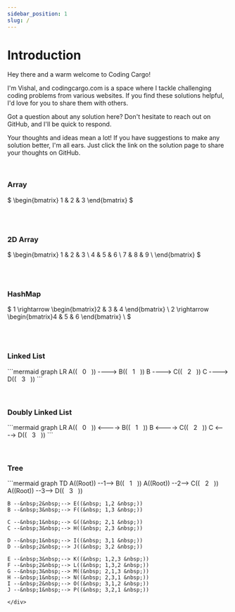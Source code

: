 ```yaml
---
sidebar_position: 1
slug: /
---
```


# Introduction

Hey there and a warm welcome to Coding Cargo!

I'm Vishal, and codingcargo.com is a space where I tackle challenging coding problems from various websites. If you find these solutions helpful, I'd love for you to share them with others.

Got a question about any solution here? Don't hesitate to reach out on GitHub, and I'll be quick to respond.

Your thoughts and ideas mean a lot! If you have suggestions to make any solution better, I'm all ears. Just click the link on the solution page to share your thoughts on GitHub.


<br />

### Array
$
\begin{bmatrix}
1 & 2 & 3 
\end{bmatrix}
$


<br />
<br />

### 2D Array
$
\begin{bmatrix}
1 & 2 & 3 \\
4 & 5 & 6 \\
7 & 8 & 9 \\
\end{bmatrix}
$

<br />
<br />


### HashMap
$
1 \rightarrow \begin{bmatrix}2 & 3 & 4 \end{bmatrix} \\
2 \rightarrow \begin{bmatrix}4 & 5 & 6 \end{bmatrix} \\
$

<br />
<br />

### Linked List
<div style={{textAlign:"center"}}>
```mermaid
graph LR
    A((&nbsp;&nbsp; 0 &nbsp;&nbsp;)) ----> B((&nbsp;&nbsp; 1 &nbsp;&nbsp;))
    B ----> C((&nbsp;&nbsp; 2 &nbsp;&nbsp;))
    C ----> D((&nbsp;&nbsp; 3 &nbsp;&nbsp;))
```
</div>

<br />
<br />

### Doubly Linked List
<div style={{textAlign:"center"}}>
```mermaid
graph LR
    A((&nbsp;&nbsp; 0 &nbsp;&nbsp;)) <----> B((&nbsp;&nbsp; 1 &nbsp;&nbsp;))
    B <----> C((&nbsp;&nbsp; 2 &nbsp;&nbsp;))
    C <----> D((&nbsp;&nbsp; 3 &nbsp;&nbsp;))
```
</div>

<br />
<br />

### Tree
<div style={{textAlign:"center"}}>
```mermaid
graph TD
    A((Root)) --1--> B((&nbsp;&nbsp; 1 &nbsp;&nbsp;))
    A((Root)) --2--> C((&nbsp;&nbsp; 2 &nbsp;&nbsp;))
    A((Root)) --3--> D((&nbsp;&nbsp; 3 &nbsp;&nbsp;))
    
    B --&nbsp;2&nbsp;--> E((&nbsp; 1,2 &nbsp;))
    B --&nbsp;3&nbsp;--> F((&nbsp; 1,3 &nbsp;))
    
    C --&nbsp;1&nbsp;--> G((&nbsp; 2,1 &nbsp;))
    C --&nbsp;3&nbsp;--> H((&nbsp; 2,3 &nbsp;))
    
    D --&nbsp;1&nbsp;--> I((&nbsp; 3,1 &nbsp;))
    D --&nbsp;2&nbsp;--> J((&nbsp; 3,2 &nbsp;))
    
    E --&nbsp;3&nbsp;--> K((&nbsp; 1,2,3 &nbsp;))
    F --&nbsp;2&nbsp;--> L((&nbsp; 1,3,2 &nbsp;))
    G --&nbsp;3&nbsp;--> M((&nbsp; 2,1,3 &nbsp;))
    H --&nbsp;1&nbsp;--> N((&nbsp; 2,3,1 &nbsp;))
    I --&nbsp;2&nbsp;--> O((&nbsp; 3,1,2 &nbsp;))
    J --&nbsp;1&nbsp;--> P((&nbsp; 3,2,1 &nbsp;))
```
</div>